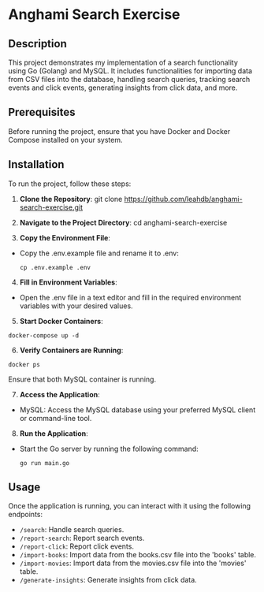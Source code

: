 # Anghami Search Exercise

## Description
This project demonstrates my implementation of a search functionality using Go (Golang) and MySQL. It includes functionalities for importing data from CSV files into the database, handling search queries, tracking search events and click events, generating insights from click data, and more.
## Prerequisites
Before running the project, ensure that you have Docker and Docker Compose installed on your system.

## Installation
To run the project, follow these steps:

1. **Clone the Repository**:
git clone https://github.com/leahdb/anghami-search-exercise.git


2. **Navigate to the Project Directory**:
cd anghami-search-exercise

3. **Copy the Environment File**:
- Copy the .env.example file and rename it to .env:

  ```
  cp .env.example .env
  ```

4. **Fill in Environment Variables**:
- Open the .env file in a text editor and fill in the required environment variables with your desired values.


5. **Start Docker Containers**:
  
  ```
  docker-compose up -d
  ```


6. **Verify Containers are Running**:
  
  ```
  docker ps
  ```

Ensure that both MySQL container is running.

7. **Access the Application**:
- MySQL: Access the MySQL database using your preferred MySQL client or command-line tool.

8. **Run the Application**:
- Start the Go server by running the following command:
  ```
  go run main.go
  ```

## Usage
Once the application is running, you can interact with it using the following endpoints:
- `/search`: Handle search queries.
- `/report-search`: Report search events.
- `/report-click`: Report click events.
- `/import-books`: Import data from the books.csv file into the 'books' table.
- `/import-movies`: Import data from the movies.csv file into the 'movies' table.
- `/generate-insights`: Generate insights from click data.
